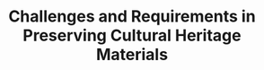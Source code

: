 ---
abstract: null
creators:
- Qiang Xu
date: null
document_url: https://services.phaidra.univie.ac.at/api/object/o:294519/download
grand_parent: iPRES
institutions: []
keywords:
- beijing
landing_page_url: https://phaidra.univie.ac.at/o:294519
language: eng
layout: publication
license: CC BY-SA 3.0 AT
notes_url: null
parent: iPRES 2007
publication_type: presentation
size: 617051
slides_url: null
source_name: iPRES
stream_url: null
title: Challenges and Requirements in Preserving Cultural Heritage Materials
year: 2007
---
